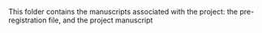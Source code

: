 This folder contains the manuscripts associated with the project: the pre-registration file, and the project manuscript